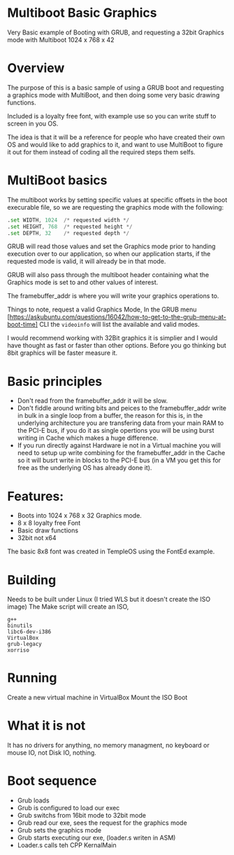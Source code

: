 # Multiboot Basic Graphics
Very Basic example of Booting with GRUB, and requesting a 32bit Graphics mode with Multiboot 1024 x 768 x 42

# Overview
The purpose of this is a basic sample of using a GRUB boot and requesting a graphics mode with MultiBoot, and then doing some very basic drawing functions.

Included is a loyalty free font, with example use so you can write stuff to screen in you OS.

The idea is that it will be a reference for people who have created their own OS and would like to add graphics to it, and want to use MultiBoot to figure it out for them instead of coding all the required steps them selfs. 

# MultiBoot basics
The multiboot works by setting specific values at specific offsets in the boot execurable file, so we are requesting the graphics mode with the following:
```asm
.set WIDTH, 1024  /* requested width */
.set HEIGHT, 768  /* requested height */
.set DEPTH, 32    /* requested depth */
```

GRUB will read those values and set the Graphics mode prior to handing execution over to our application, so when our application starts, if the requested mode is valid, it will already be in that mode.

GRUB will also pass through the multiboot header containing what the Graphics mode is set to and other values of interest.

The framebuffer_addr is where you will write your graphics operations to.

Things to note, request a valid Graphics Mode, In the GRUB menu [https://askubuntu.com/questions/16042/how-to-get-to-the-grub-menu-at-boot-time] CLI the `videoinfo` will list the available and valid modes.

I would recommend working with 32Bit graphics it is simplier and I would have thought as fast or faster than other options. Before you go thinking but 8bit graphics will be faster measure it.

# Basic principles
* Don't read from the framebuffer_addr it will be slow.
* Don't fiddle around writing bits and peices to the framebuffer_addr write in bulk in a single loop from a buffer, the reason for this is, in the underlying architecture you are transfering data from your main RAM to the PCI-E bus, if you do it as single opertions you will be using burst writing in Cache which makes a huge difference.
* If you run directly against Hardware ie not in a Virtual machine you will need to setup up write combining for the framebuffer_addr in the Cache so it will busrt write in blocks to the PCI-E bus (in a VM you get this for free as the underlying OS has already done it).

# Features:
* Boots into 1024 x 768 x 32 Graphics mode.
* 8 x 8 loyalty free Font
* Basic draw functions
* 32bit not x64

The basic 8x8 font was created in TempleOS using the FontEd example.

# Building
Needs to be built under Linux (I tried WLS but it doesn't create the ISO image)
The Make script will create an ISO, 
```
g++ 
binutils 
libc6-dev-i386
VirtualBox 
grub-legacy 
xorriso
```


# Running
Create a new virtual machine in VirtualBox
Mount the ISO
Boot

# What it is not
It has no drivers for anything, no memory managment, no keyboard or mouse IO, not Disk IO, nothing.

# Boot sequence
* Grub loads
* Grub is configured to load our exec
* Grub switchs from 16bit mode to 32bit mode
* Grub read our exe, sees the request for the graphics mode
* Grub sets the graphics mode
* Grub starts executing our exe, (loader.s writen in ASM)
* Loader.s calls teh CPP KernalMain

